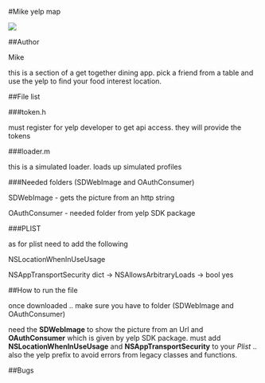 #Mike yelp map

![](https://cloud.githubusercontent.com/assets/19749326/15800638/7e037bcc-2a4c-11e6-9682-b069b282a0f9.png)

##Author

Mike

this is a section of a get together dining app. pick a friend from a table and use the yelp to find your food interest location. 

##File list

###token.h  

must register for yelp developer to get api access. they will provide the tokens 



###loader.m 

this is a simulated loader. loads up simulated profiles 


###Needed folders (SDWebImage and OAuthConsumer) 

SDWebImage  - gets the picture from an http string

OAuthConsumer - needed folder from yelp SDK package

###PLIST 

as for plist need to add the following

NSLocationWhenInUseUsage

NSAppTransportSecurity  dict -> NSAllowsArbitraryLoads -> bool yes
 
##How to run the file

once downloaded .. make sure you have to folder (SDWebImage and OAuthConsumer) 

need the **SDWebImage** to show the picture from an Url and **OAuthConsumer** which is given by yelp SDK package. must add **NSLocationWhenInUseUsage** and **NSAppTransportSecurity** to your *Plist* .. also the yelp prefix to avoid errors from legacy classes and functions. 

##Bugs


